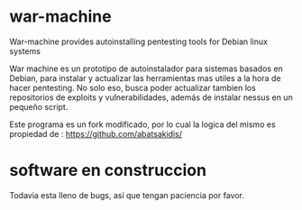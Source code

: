 # war-machine
War-machine provides autoinstalling pentesting tools for Debian linux systems

War machine es un prototipo de autoinstalador para sistemas basados en Debian, para instalar  y actualizar las herramientas mas utiles a la hora de hacer pentesting. No solo eso, busca poder actualizar tambien los repositorios de exploits y vulnerabilidades, además de instalar nessus en un pequeño script.

Este programa es un fork modificado, por lo cual la logica  del mismo es propiedad de : https://github.com/abatsakidis/

# software en construccion

Todavia esta lleno de bugs, así que tengan paciencia por favor.

